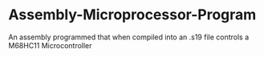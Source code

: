# Assembly-Microprocessor-Program
An assembly programmed that when compiled into an .s19 file controls a M68HC11 Microcontroller
